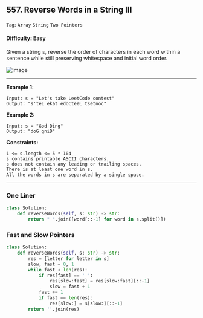 ## 557. Reverse Words in a String III

```Tag```: ```Array``` ```String``` ```Two Pointers```

#### Difficulty: Easy

Given a string ```s```, reverse the order of characters in each word within a sentence while still preserving whitespace and initial word order.

![image](https://user-images.githubusercontent.com/35042430/210122621-68108bf8-429d-45a1-a5ae-e7e490b5e637.png)

---

__Example 1:__
```
Input: s = "Let's take LeetCode contest"
Output: "s'teL ekat edoCteeL tsetnoc"
```

__Example 2:__
```
Input: s = "God Ding"
Output: "doG gniD"
```

__Constraints:__
```
1 <= s.length <= 5 * 104
s contains printable ASCII characters.
s does not contain any leading or trailing spaces.
There is at least one word in s.
All the words in s are separated by a single space.
```

---

### One Liner

```Python
class Solution:
    def reverseWords(self, s: str) -> str:
        return " ".join([word[::-1] for word in s.split()])
```

### Fast and Slow Pointers

```Python
class Solution:
    def reverseWords(self, s: str) -> str:
        res = [letter for letter in s]
        slow, fast = 0, 1
        while fast < len(res):
            if res[fast] == ' ':
                res[slow:fast] = res[slow:fast][::-1]
                slow = fast + 1
            fast += 1
            if fast == len(res):
                res[slow:] = s[slow:][::-1]
        return ''.join(res)
```
